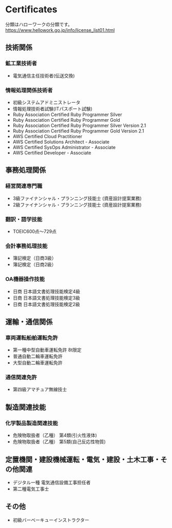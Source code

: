 Certificates
==============

分類はハローワークの分類です。
https://www.hellowork.go.jp/info/license_list01.html

## 技術関係

### 鉱工業技術者
* 電気通信主任技術者(伝送交換)

### 情報処理関係技術者
* 初級システムアドミニストレータ
* 情報処理技術者試験(ITパスポート試験)
* Ruby Association Certified Ruby Programmer Silver
* Ruby Association Certified Ruby Programmer Gold
* Ruby Association Certified Ruby Programmer Silver Version 2.1
* Ruby Association Certified Ruby Programmer Gold Version 2.1
* AWS Certified Cloud Practitioner
* AWS Certified Solutions Architect - Associate
* AWS Certified SysOps Administrator - Associate
* AWS Certified Developer - Associate

## 事務処理関係

### 経営関連専門職
* 3級ファイナンシャル・プランニング技能士 (資産設計提案業務)
* 2級ファイナンシャル・プランニング技能士 (資産設計提案業務)

### 翻訳・語学技能
* TOEIC600点～729点

### 会計事務処理技能
* 簿記検定（日商3級）
* 簿記検定（日商2級）

### OA機器操作技能
* 日商 日本語文書処理技能検定4級
* 日商 日本語文書処理技能検定3級
* 日商 日本語文書処理技能検定2級


## 運輸・通信関係

### 車両運転船舶運転免許
* 第一種中型自動車運転免許 8t限定
* 普通自動二輪車運転免許
* 大型自動二輪車運転免許

### 通信関連免許
* 第四級アマチュア無線技士


## 製造関連技能

### 化学製品製造関連技能
* 危険物取扱者（乙種） 第4類(引火性液体)
* 危険物取扱者（乙種） 第5類(自己反応性物質)


## 定置機関・建設機械運転・電気・建設・土木工事・その他関連
* デジタル一種 電気通信設備工事担任者
* 第二種電気工事士

## その他
* 初級バーベーキューインストラクター
